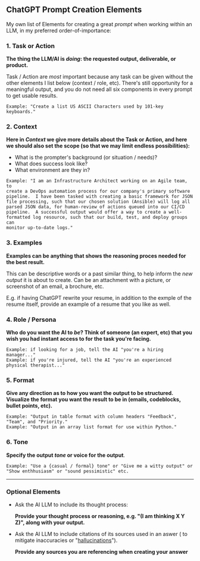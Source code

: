## ChatGPT Prompt Creation Elements

My own list of Elements for creating a great *prompt* when working within an LLM, in my preferred order-of-importance:

### 1. Task or Action

**The thing the LLM/AI is *doing*: the requested output, deliverable, or product.**

Task / Action are *most* important because any task can be given without the other elements I list below (context / role, etc).  There's still opportunity for a meaningful output, and you do not need all six components in every prompt to get usable results. <br />

    Example: "Create a list US ASCII Characters used by 101-key keyboards."

### 2. Context

**Here in *Context* we give more details about the Task or Action, and here we should also set the scope (so that we may limit endless possibilities):**

- What is the prompter's background (or situation / needs)?
- What does success look like?
- What environment are they in?


~~~
Example: "I am an Infrastructure Architect working on an Agile team, to
create a DevOps automation process for our company's primary software
pipeline.  I have been tasked with creating a basic framework for JSON
file processing, such that our chosen solution (Ansible) will log all
parsed JSON data, for human-review of actions queued into our CI/CD
pipeline.  A successful output would offer a way to create a well-
formatted log resource, such that our build, test, and deploy groups can
monitor up-to-date logs."
~~~

### 3. Examples

**Examples can be anything that shows the reasoning proces needed for the best result.**  

This can be descriptive words or a past similar thing, to help inform the *new output* it is about to create.  Can be an attachment with a picture, or screenshot of an email, a brochure, etc.  

E.g. if having ChatGPT rewrite your resume, in addition to the exmple of the resume itself, provide an example of a resume that you like as well.

### 4. Role / Persona

**Who do you want the AI to *be*?  Think of someone (an expert, etc) that you wish you had instant access to for the task you're facing.**

    Example: if looking for a job, tell the AI "you're a hiring manager..."
    Example: if you're injured, tell the AI "you're an experienced physical therapist..."

### 5. Format

**Give any direction as to how you want the output to be structured. Visualize the format you want the result to be in (emails, codeblocks, bullet points, etc).**

    Example: "Output in table format with column headers "Feedback", "Team", and "Priority."
    Example: "Output in an array list format for use within Python."

### 6. Tone 

**Specify the output *tone* or voice for the output**.  

    Example: "Use a {casual / formal} tone" or "Give me a witty output" or "Show enthhusiasm" or "sound pessimistic" etc.

-----
### Optional Elements

- Ask the AI LLM to include its thought process: <br />

    **Provide your thought process or reasoning, e.g. "(I am thinking X Y Z)", along with your output.** <br />

- Ask the AI LLM to include citations of its sources used in an aswer ( to mitigate inaccuracies or "[hallucinations](https://en.wikipedia.org/wiki/Hallucination_(artificial_intelligence))").

    **Provide any sources you are referencing when creating your answer** <br />
